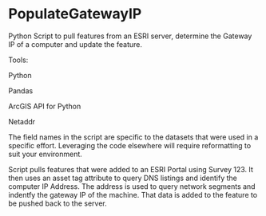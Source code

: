 # PopulateGatewayIP
Python Script to pull features from an ESRI server, determine the Gateway IP of a computer and update the feature.

Tools:

Python

Pandas

ArcGIS API for Python

Netaddr

The field names in the script are specific to the datasets that were used in a specific effort. Leveraging the code elsewhere will require reformatting to suit your environment.

Script pulls features that were added to an ESRI Portal using Survey 123. 
It then uses an asset tag attribute to query DNS listings and identify the computer IP Address.
The address is used to query network segments and indentfy the gateway IP of the machine.
That data is added to the feature to be pushed back to the server.
